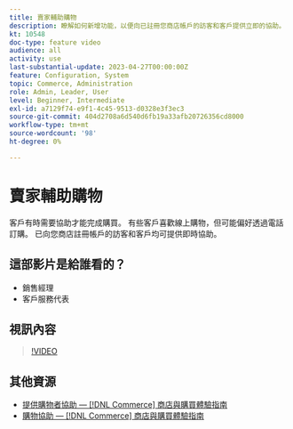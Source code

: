```yaml
---
title: 賣家輔助購物
description: 瞭解如何新增功能，以便向已註冊您商店帳戶的訪客和客戶提供立即的協助。
kt: 10548
doc-type: feature video
audience: all
activity: use
last-substantial-update: 2023-04-27T00:00:00Z
feature: Configuration, System
topic: Commerce, Administration
role: Admin, Leader, User
level: Beginner, Intermediate
exl-id: a7129f74-e9f1-4c45-9513-d0328e3f3ec3
source-git-commit: 404d2708a6d540d6fb19a33afb20726356cd8000
workflow-type: tm+mt
source-wordcount: '98'
ht-degree: 0%

---
```


# 賣家輔助購物

客戶有時需要協助才能完成購買。 有些客戶喜歡線上購物，但可能偏好透過電話訂購。 已向您商店註冊帳戶的訪客和客戶均可提供即時協助。

## 這部影片是給誰看的？

- 銷售經理
- 客戶服務代表

## 視訊內容

>[!VIDEO](https://video.tv.adobe.com/v/343662?quality=12&learn=on)

## 其他資源

- [提供購物者協助 —  [!DNL Commerce] 商店與購買體驗指南](https://experienceleague.adobe.com/docs/commerce-admin/customers/customer-accounts/manage/login-as-customer.html?lang=zh-Hant)
- [購物協助 —  [!DNL Commerce] 商店與購買體驗指南](https://experienceleague.adobe.com/docs/commerce-admin/stores-sales/introduction.html?lang=zh-Hant#shopping-assistance)
